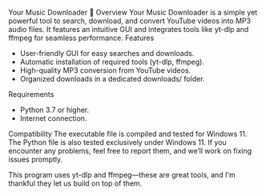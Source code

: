 Your Music Downloader 🎵
Overview
Your Music Downloader is a simple yet powerful tool to search, download, and convert YouTube videos into MP3 audio files.
It features an intuitive GUI and integrates tools like yt-dlp and ffmpeg for seamless performance.
Features
- User-friendly GUI for easy searches and downloads.
- Automatic installation of required tools (yt-dlp, ffmpeg).
- High-quality MP3 conversion from YouTube videos.
- Organized downloads in a dedicated downloads/ folder.

Requirements
- Python 3.7 or higher.
- Internet connection.

Compatibility
The executable file is compiled and tested for Windows 11.
The Python file is also tested exclusively under Windows 11.
If you encounter any problems, feel free to report them, and we’ll work on fixing issues promptly.

This program uses yt-dlp and ffmpeg—these are great tools, and I'm thankful they let us build on top of them.
